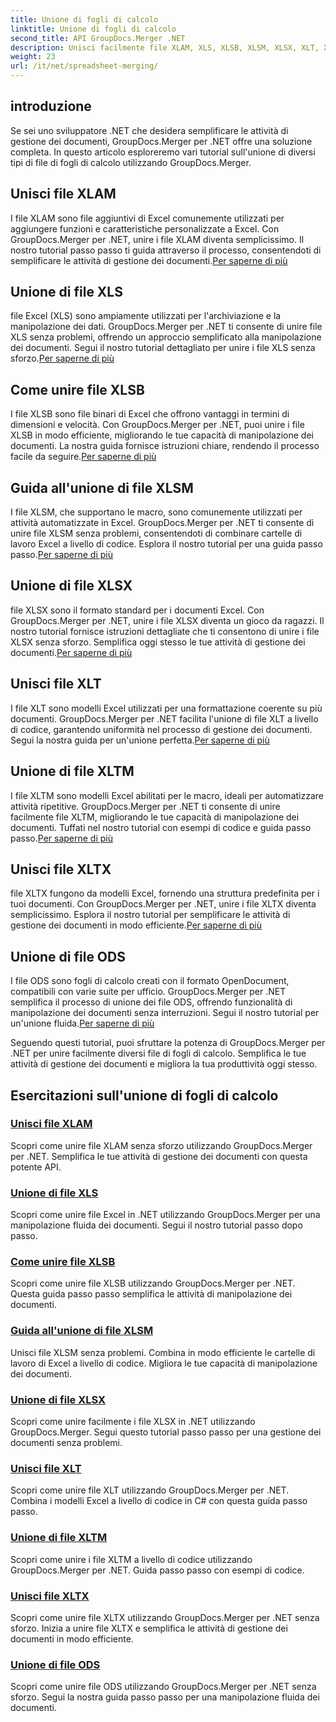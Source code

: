 ```yaml
---
title: Unione di fogli di calcolo
linktitle: Unione di fogli di calcolo
second_title: API GroupDocs.Merger .NET
description: Unisci facilmente file XLAM, XLS, XLSB, XLSM, XLSX, XLT, XLTM, XLTX e ODS in .NET utilizzando GroupDocs.Merger. Semplifica le attività di gestione dei documenti.
weight: 23
url: /it/net/spreadsheet-merging/
---
```


## introduzione

Se sei uno sviluppatore .NET che desidera semplificare le attività di gestione dei documenti, GroupDocs.Merger per .NET offre una soluzione completa. In questo articolo esploreremo vari tutorial sull'unione di diversi tipi di file di fogli di calcolo utilizzando GroupDocs.Merger.

## Unisci file XLAM
 I file XLAM sono file aggiuntivi di Excel comunemente utilizzati per aggiungere funzioni e caratteristiche personalizzate a Excel. Con GroupDocs.Merger per .NET, unire i file XLAM diventa semplicissimo. Il nostro tutorial passo passo ti guida attraverso il processo, consentendoti di semplificare le attività di gestione dei documenti.[Per saperne di più](./merge-xlam-files/)

## Unione di file XLS
 file Excel (XLS) sono ampiamente utilizzati per l'archiviazione e la manipolazione dei dati. GroupDocs.Merger per .NET ti consente di unire file XLS senza problemi, offrendo un approccio semplificato alla manipolazione dei documenti. Segui il nostro tutorial dettagliato per unire i file XLS senza sforzo.[Per saperne di più](./merging-xls-files/)

## Come unire file XLSB
 I file XLSB sono file binari di Excel che offrono vantaggi in termini di dimensioni e velocità. Con GroupDocs.Merger per .NET, puoi unire i file XLSB in modo efficiente, migliorando le tue capacità di manipolazione dei documenti. La nostra guida fornisce istruzioni chiare, rendendo il processo facile da seguire.[Per saperne di più](./how-to-merge-xlsb-files/)

## Guida all'unione di file XLSM
 I file XLSM, che supportano le macro, sono comunemente utilizzati per attività automatizzate in Excel. GroupDocs.Merger per .NET ti consente di unire file XLSM senza problemi, consentendoti di combinare cartelle di lavoro Excel a livello di codice. Esplora il nostro tutorial per una guida passo passo.[Per saperne di più](./guide-merging-xlsm-files/)

## Unione di file XLSX
 file XLSX sono il formato standard per i documenti Excel. Con GroupDocs.Merger per .NET, unire i file XLSX diventa un gioco da ragazzi. Il nostro tutorial fornisce istruzioni dettagliate che ti consentono di unire i file XLSX senza sforzo. Semplifica oggi stesso le tue attività di gestione dei documenti.[Per saperne di più](./merging-xlsx-files/)

## Unisci file XLT
 I file XLT sono modelli Excel utilizzati per una formattazione coerente su più documenti. GroupDocs.Merger per .NET facilita l'unione di file XLT a livello di codice, garantendo uniformità nel processo di gestione dei documenti. Segui la nostra guida per un'unione perfetta.[Per saperne di più](./merge-xlt-files/)

## Unione di file XLTM
 I file XLTM sono modelli Excel abilitati per le macro, ideali per automatizzare attività ripetitive. GroupDocs.Merger per .NET ti consente di unire facilmente file XLTM, migliorando le tue capacità di manipolazione dei documenti. Tuffati nel nostro tutorial con esempi di codice e guida passo passo.[Per saperne di più](./merging-xltm-files/)

## Unisci file XLTX
 file XLTX fungono da modelli Excel, fornendo una struttura predefinita per i tuoi documenti. Con GroupDocs.Merger per .NET, unire i file XLTX diventa semplicissimo. Esplora il nostro tutorial per semplificare le attività di gestione dei documenti in modo efficiente.[Per saperne di più](./merge-xltx-files/)

## Unione di file ODS
 I file ODS sono fogli di calcolo creati con il formato OpenDocument, compatibili con varie suite per ufficio. GroupDocs.Merger per .NET semplifica il processo di unione dei file ODS, offrendo funzionalità di manipolazione dei documenti senza interruzioni. Segui il nostro tutorial per un'unione fluida.[Per saperne di più](./merging-ods-files/)

Seguendo questi tutorial, puoi sfruttare la potenza di GroupDocs.Merger per .NET per unire facilmente diversi file di fogli di calcolo. Semplifica le tue attività di gestione dei documenti e migliora la tua produttività oggi stesso.
## Esercitazioni sull'unione di fogli di calcolo
### [Unisci file XLAM](./merge-xlam-files/)
Scopri come unire file XLAM senza sforzo utilizzando GroupDocs.Merger per .NET. Semplifica le tue attività di gestione dei documenti con questa potente API.
### [Unione di file XLS](./merging-xls-files/)
Scopri come unire file Excel in .NET utilizzando GroupDocs.Merger per una manipolazione fluida dei documenti. Segui il nostro tutorial passo dopo passo.
### [Come unire file XLSB](./how-to-merge-xlsb-files/)
Scopri come unire file XLSB utilizzando GroupDocs.Merger per .NET. Questa guida passo passo semplifica le attività di manipolazione dei documenti.
### [Guida all'unione di file XLSM](./guide-merging-xlsm-files/)
Unisci file XLSM senza problemi. Combina in modo efficiente le cartelle di lavoro di Excel a livello di codice. Migliora le tue capacità di manipolazione dei documenti.
### [Unione di file XLSX](./merging-xlsx-files/)
Scopri come unire facilmente i file XLSX in .NET utilizzando GroupDocs.Merger. Segui questo tutorial passo passo per una gestione dei documenti senza problemi.
### [Unisci file XLT](./merge-xlt-files/)
Scopri come unire file XLT utilizzando GroupDocs.Merger per .NET. Combina i modelli Excel a livello di codice in C# con questa guida passo passo.
### [Unione di file XLTM](./merging-xltm-files/)
Scopri come unire i file XLTM a livello di codice utilizzando GroupDocs.Merger per .NET. Guida passo passo con esempi di codice.
### [Unisci file XLTX](./merge-xltx-files/)
Scopri come unire file XLTX utilizzando GroupDocs.Merger per .NET senza sforzo. Inizia a unire file XLTX e semplifica le attività di gestione dei documenti in modo efficiente.
### [Unione di file ODS](./merging-ods-files/)
Scopri come unire file ODS utilizzando GroupDocs.Merger per .NET senza sforzo. Segui la nostra guida passo passo per una manipolazione fluida dei documenti.